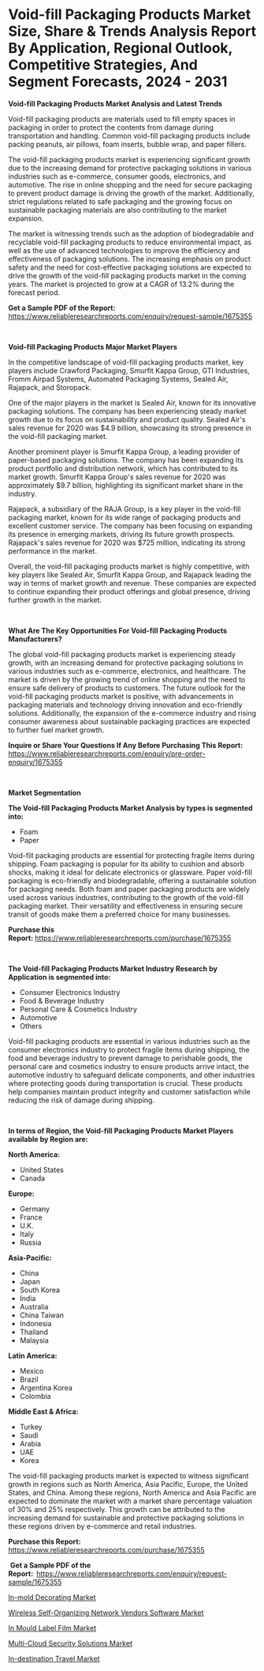 <p><h1>Void-fill Packaging Products Market Size, Share & Trends Analysis Report By Application, Regional Outlook, Competitive Strategies, And Segment Forecasts, 2024 - 2031</h1></p><p><strong>Void-fill Packaging Products Market Analysis and Latest Trends</strong></p>
<p><p>Void-fill packaging products are materials used to fill empty spaces in packaging in order to protect the contents from damage during transportation and handling. Common void-fill packaging products include packing peanuts, air pillows, foam inserts, bubble wrap, and paper fillers.</p><p>The void-fill packaging products market is experiencing significant growth due to the increasing demand for protective packaging solutions in various industries such as e-commerce, consumer goods, electronics, and automotive. The rise in online shopping and the need for secure packaging to prevent product damage is driving the growth of the market. Additionally, strict regulations related to safe packaging and the growing focus on sustainable packaging materials are also contributing to the market expansion.</p><p>The market is witnessing trends such as the adoption of biodegradable and recyclable void-fill packaging products to reduce environmental impact, as well as the use of advanced technologies to improve the efficiency and effectiveness of packaging solutions. The increasing emphasis on product safety and the need for cost-effective packaging solutions are expected to drive the growth of the void-fill packaging products market in the coming years. The market is projected to grow at a CAGR of 13.2% during the forecast period.</p></p>
<p><strong>Get a Sample PDF of the Report:&nbsp;</strong> <a href="https://www.reliableresearchreports.com/enquiry/request-sample/1675355">https://www.reliableresearchreports.com/enquiry/request-sample/1675355</a></p>
<p>&nbsp;</p>
<p><strong>Void-fill Packaging Products Major Market Players</strong></p>
<p><p>In the competitive landscape of void-fill packaging products market, key players include Crawford Packaging, Smurfit Kappa Group, GTI Industries, Fromm Airpad Systems, Automated Packaging Systems, Sealed Air, Rajapack, and Storopack. </p><p>One of the major players in the market is Sealed Air, known for its innovative packaging solutions. The company has been experiencing steady market growth due to its focus on sustainability and product quality. Sealed Air's sales revenue for 2020 was $4.9 billion, showcasing its strong presence in the void-fill packaging market.</p><p>Another prominent player is Smurfit Kappa Group, a leading provider of paper-based packaging solutions. The company has been expanding its product portfolio and distribution network, which has contributed to its market growth. Smurfit Kappa Group's sales revenue for 2020 was approximately $9.7 billion, highlighting its significant market share in the industry.</p><p>Rajapack, a subsidiary of the RAJA Group, is a key player in the void-fill packaging market, known for its wide range of packaging products and excellent customer service. The company has been focusing on expanding its presence in emerging markets, driving its future growth prospects. Rajapack's sales revenue for 2020 was $725 million, indicating its strong performance in the market.</p><p>Overall, the void-fill packaging products market is highly competitive, with key players like Sealed Air, Smurfit Kappa Group, and Rajapack leading the way in terms of market growth and revenue. These companies are expected to continue expanding their product offerings and global presence, driving further growth in the market.</p></p>
<p>&nbsp;</p>
<p><strong>What Are The Key Opportunities For Void-fill Packaging Products Manufacturers?</strong></p>
<p><p>The global void-fill packaging products market is experiencing steady growth, with an increasing demand for protective packaging solutions in various industries such as e-commerce, electronics, and healthcare. The market is driven by the growing trend of online shopping and the need to ensure safe delivery of products to customers. The future outlook for the void-fill packaging products market is positive, with advancements in packaging materials and technology driving innovation and eco-friendly solutions. Additionally, the expansion of the e-commerce industry and rising consumer awareness about sustainable packaging practices are expected to further fuel market growth.</p></p>
<p><strong>Inquire or Share Your Questions If Any Before Purchasing This Report:</strong> <a href="https://www.reliableresearchreports.com/enquiry/pre-order-enquiry/1675355">https://www.reliableresearchreports.com/enquiry/pre-order-enquiry/1675355</a></p>
<p>&nbsp;</p>
<p><strong>Market Segmentation</strong></p>
<p><strong>The Void-fill Packaging Products Market Analysis by types is segmented into:</strong></p>
<p><ul><li>Foam</li><li>Paper</li></ul></p>
<p><p>Void-fill packaging products are essential for protecting fragile items during shipping. Foam packaging is popular for its ability to cushion and absorb shocks, making it ideal for delicate electronics or glassware. Paper void-fill packaging is eco-friendly and biodegradable, offering a sustainable solution for packaging needs. Both foam and paper packaging products are widely used across various industries, contributing to the growth of the void-fill packaging market. Their versatility and effectiveness in ensuring secure transit of goods make them a preferred choice for many businesses.</p></p>
<p><strong>Purchase this Report:&nbsp;</strong><a href="https://www.reliableresearchreports.com/purchase/1675355">https://www.reliableresearchreports.com/purchase/1675355</a></p>
<p>&nbsp;</p>
<p><strong>The Void-fill Packaging Products Market Industry Research by Application is segmented into:</strong></p>
<p><ul><li>Consumer Electronics Industry</li><li>Food & Beverage Industry</li><li>Personal Care & Cosmetics Industry</li><li>Automotive</li><li>Others</li></ul></p>
<p><p>Void-fill packaging products are essential in various industries such as the consumer electronics industry to protect fragile items during shipping, the food and beverage industry to prevent damage to perishable goods, the personal care and cosmetics industry to ensure products arrive intact, the automotive industry to safeguard delicate components, and other industries where protecting goods during transportation is crucial. These products help companies maintain product integrity and customer satisfaction while reducing the risk of damage during shipping.</p></p>
<p>&nbsp;</p>
<p><strong>In terms of Region, the Void-fill Packaging Products Market Players available by Region are:</strong></p>
<p>
    <p> <strong> North America: </strong>
        <ul>
            <li>United States</li>
            <li>Canada</li>
        </ul>
        </p> 
    <p> <strong> Europe: </strong>
        <ul>
            <li>Germany</li>
            <li>France</li>
            <li>U.K.</li>
            <li>Italy</li>
            <li>Russia</li>
        </ul>
        </p> 
    <p> <strong> Asia-Pacific: </strong>
        <ul>
            <li>China</li>
            <li>Japan</li>
            <li>South Korea</li>
            <li>India</li>
            <li>Australia</li>
            <li>China Taiwan</li>
            <li>Indonesia</li>
            <li>Thailand</li>
            <li>Malaysia</li>
        </ul>
        </p> 
    <p> <strong> Latin America: </strong>
        <ul>
            <li>Mexico</li>
            <li>Brazil</li>
            <li>Argentina Korea</li>
            <li>Colombia</li>
        </ul>
        </p> 
    <p> <strong> Middle East & Africa: </strong>
        <ul>
            <li>Turkey</li>
            <li>Saudi</li>
            <li>Arabia</li>
            <li>UAE</li>
            <li>Korea</li>
        </ul>
    </p>
    </p>
<p><p>The void-fill packaging products market is expected to witness significant growth in regions such as North America, Asia Pacific, Europe, the United States, and China. Among these regions, North America and Asia Pacific are expected to dominate the market with a market share percentage valuation of 30% and 25% respectively. This growth can be attributed to the increasing demand for sustainable and protective packaging solutions in these regions driven by e-commerce and retail industries.</p></p>
<p><strong>Purchase this Report: </strong><a href="https://www.reliableresearchreports.com/purchase/1675355">https://www.reliableresearchreports.com/purchase/1675355</a></p>
<p>&nbsp;<strong>Get a Sample PDF of the Report:&nbsp;&nbsp;</strong><a href="https://www.reliableresearchreports.com/enquiry/request-sample/1675355">https://www.reliableresearchreports.com/enquiry/request-sample/1675355</a></p>
<p><strong></strong></p>
<p><p><a href="https://github.com/Sinjinluong3e0awx2m195k76/Market-Research-Report-List-1/blob/main/in-mold-decorating-market.md">In-mold Decorating Market</a></p><p><a href="https://medium.com/@beverlyfields2012/wireless-self-organizing-network-vendors-software-market-competitive-analysis-market-trends-and-4cf815c82f83">Wireless Self-Organizing Network Vendors Software Market</a></p><p><a href="https://github.com/shotows/Market-Research-Report-List-1/blob/main/in-mould-label-film-market.md">In Mould Label Film Market</a></p><p><a href="https://medium.com/@christinaweber16/multi-cloud-security-solutions-market-competitive-analysis-market-trends-and-forecast-to-2031-7b86b27208a8">Multi-Cloud Security Solutions Market</a></p><p><a href="https://medium.com/@christinaweber16/in-destination-travel-market-outlook-industry-overview-and-forecast-2024-to-2031-a193490bf281">In-destination Travel Market</a></p></p>